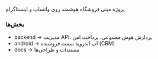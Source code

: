 
پروژه مینی فروشگاه هوشمند روی واتساپ و اینستاگرام

### بخش‌ها
- backend → مدیریت API، پردازش هوش مصنوعی، پرداخت امن
- android → اپ اندروید سمت فروشنده (CRM)
- docs → مستندات و طراحی‌ها
